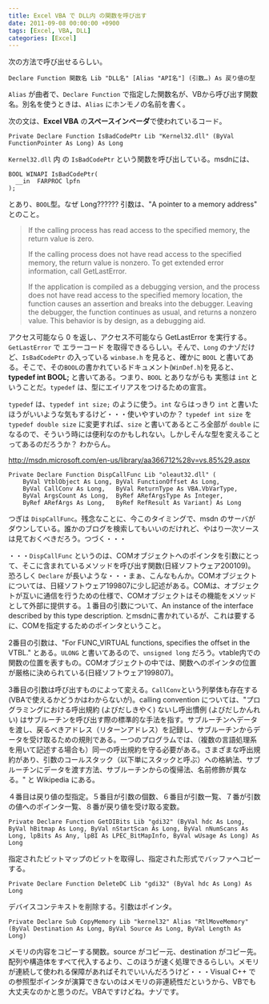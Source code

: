 ```yaml
---
title: Excel VBA で DLL内 の関数を呼び出す
date: 2011-09-08 00:00:00 +0900
tags: [Excel, VBA, DLL]
categories: [Excel]
---
```


次の方法で呼び出せるらしい。

```vba
Declare Function 関数名 Lib "DLL名" [Alias "API名"] (引数…) As 戻り値の型
```

`Alias` が曲者で、`Declare Function` で指定した関数名が、VBから呼び出す関数名。別名を使うときは、`Alias` にホンモノの名前を書く。

次の文は、<strong>Excel VBA</strong> の<strong>スペースインベーダ</strong>で使われているコード。

```vba
Private Declare Function IsBadCodePtr Lib "Kernel32.dll" (ByVal FunctionPointer As Long) As Long
```

`Kernel32.dll` 内 の `IsBadCodePtr` という関数を呼び出している。msdnには、

```vba
BOOL WINAPI IsBadCodePtr(
  __in  FARPROC lpfn
);
```

とあり、`BOOL`型。なぜ Long?????? 引数は、"A pointer to a memory address" とのこと。

<blockquote>If the calling process has read access to the specified memory, the return value is zero.

If the calling process does not have read access to the specified memory, the return value is nonzero. To get extended error information, call GetLastError.

If the application is compiled as a debugging version, and the process does not have read access to the specified memory location, the function causes an assertion and breaks into the debugger. Leaving the debugger, the function continues as usual, and returns a nonzero value. This behavior is by design, as a debugging aid.</blockquote>

アクセス可能なら 0 を返し、アクセス不可能なら GetLastError を実行する。`GetLastError` で エラーコード を取得できるらしい。そんで、`Long` のナゾだけど、`IsBadCodePtr` の入っている `winbase.h` を見ると、確かに `BOOL` と書いてある。そこで、その`BOOL`の書かれているドキュメント(`WinDef.h`)を見ると、<strong>typedef int BOOL;</strong> と書いてある。つまり、`BOOL` とありながらも 実態は `int` ということだ。`typedef` は、型にエイリアスをつけるための宣言。

`typedef` は、`typedef int size;` のように使う。`int` ならはっきり `int` と書いたほうがいいような気もするけど・・・使いやすいのか？ `typedef int size` を `typedef double size` に変更すれば、`size` と書いてあるところ全部が `double` になるので、そういう時には便利なのかもしれない。しかしそんな型を変えることってあるのだろうか？ わからん。

<site>http://msdn.microsoft.com/en-us/library/aa366712%28v=vs.85%29.aspx</site>

```vba
Private Declare Function DispCallFunc Lib "oleaut32.dll" (
    ByVal VtblObject As Long, ByVal FunctionOffset As Long,
    ByVal CallConv As Long,   ByVal ReturnType As VBA.VbVarType,
    ByVal ArgsCount As Long,  ByRef ARefArgsType As Integer,
    ByRef ARefArgs As Long,   ByRef RefResult As Variant) As Long
```

つぎは `DispCallFunc`。残念なことに、今このタイミングで、msdn のサーバがダウンしている。誰かのブログを検索してもいいのだけれど、やはり一次ソースは見ておくべきだろう。つづく・・・

・・・`DispCallFunc` というのは、COMオブジェクトへのポインタを引数にとって、そこに含まれているメソッドを呼び出す関数(日経ソフトウェア200109)。恐ろしく `Declare` が長いような・・・まぁ、こんなもんか。COMオブジェクトについては、日経ソフトウェア199807に少し記述がある。COMは、オブジェクトが互いに通信を行うための仕様で、COMオブジェクトはその機能をメソッドとして外部に提供する。１番目の引数について、An instance of the interface described by this type description. とmsdnに書かれているが、これは要するに、COMを指定するためのポインタということ。


2番目の引数は、"For FUNC_VIRTUAL functions, specifies the offset in the VTBL." とある。`ULONG` と書いてあるので、`unsigned long` だろう。vtable内での関数の位置を表すもの。COMオブジェクトの中では、関数へのポインタの位置が厳格に決められている(日経ソフトウェア199807)。

3番目の引数は呼び出すものによって変える。`CallConv`という列挙体も存在する(VBAで使えるかどうかはわからないが)。calling convention については、"プログラミングにおける呼出規約 (よびだしきやく) ないし呼出慣例 (よびだしかんれい) はサブルーチンを呼び出す際の標準的な手法を指す。サブルーチンへデータを渡し、戻るべきアドレス（リターンアドレス）を記録し、サブルーチンからデータを受け取るための規則である。一つのプログラムでは、（複数の言語処理系を用いて記述する場合も）同一の呼出規約を守る必要がある。さまざまな呼出規約があり、引数のコールスタック（以下単にスタックと呼ぶ）への格納法、サブルーチンにデータを渡す方法、サブルーチンからの復帰法、名前修飾が異なる。" と Wikipedia にある。

４番目は戻り値の型指定。５番目が引数の個数、６番目が引数一覧、７番が引数の値へのポインタ一覧、８番が戻り値を受け取る変数。


```vba
Private Declare Function GetDIBits Lib "gdi32" (ByVal hdc As Long, ByVal hBitmap As Long, ByVal nStartScan As Long, ByVal nNumScans As Long, lpBits As Any, lpBI As LPEC_BitMapInfo, ByVal wUsage As Long) As Long
```

指定されたビットマップのビットを取得し、指定された形式でバッファへコピーする。


```vba
Private Declare Function DeleteDC Lib "gdi32" (ByVal hdc As Long) As Long
```

デバイスコンテキストを削除する。引数はポインタ。


```vba
Private Declare Sub CopyMemory Lib "kernel32" Alias "RtlMoveMemory" (ByVal Destination As Long, ByVal Source As Long, ByVal Length As Long)
```

メモリの内容をコピーする関数。source がコピー元、destination がコピー先。配列や構造体をすべて代入するより、このほうが速く処理できるらしい。メモリが連続して使われる保障があればそれでいいんだろうけど・・・Visual C++ での参照型ポインタが演算できないのはメモリの非連続性だというから、VBでも大丈夫なのかと思うのだ。VBAですけどね。ナゾです。

